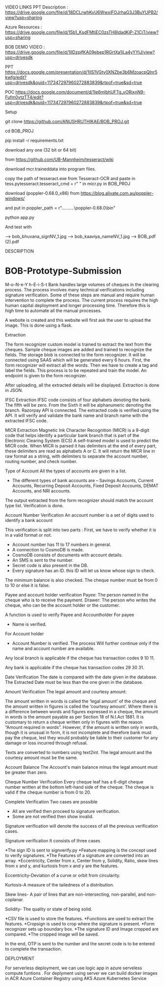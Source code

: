 VIDEO LINKS PPT Description : https://drive.google.com/file/d/18DCLrwhKvU6WwxiFOJrhaG3J3BuYUPB2/view?usp=sharing

Azure Resources : https://drive.google.com/file/d/15b1_KsdFMtiEC0zsTH8IdadKiP-Z1CjT/view?usp=sharing

BOB DEMO VIDEO : https://drive.google.com/file/d/1lIDzpjfKA09ebep1RGrtXa1jLa4yYYlJ/view?usp=drivesdk

PPT https://docs.google.com/presentation/d/1lIS1VGty0XNZbe3b6MzoacpQlnr5kwfg/edit?usp=drivesdk&ouid=117347297960272883839&rtpof=true&sd=true

POC https://docs.google.com/document/d/1le6mlbhUFTg_vORixnN9-Fufm0vtzTT4/edit?usp=drivesdk&ouid=117347297960272883839&rtpof=true&sd=true

Setup

git clone https://github.com/ANUSHRUTHIKAE/BOB_PROJ.git

cd BOB_PROJ

pip install -r requirements.txt

download any one (32 bit or 64 bit)

from https://github.com/UB-Mannheim/tesseract/wiki

download mcr.traineddata into program files.

copy the path of tesseract.exe from Tesseract-OCR and paste in tess.pytesseract.tesseract_cmd = r" " in micr.py in BOB_PROJ

download (poppler-0.68.0_x86) from https://blog.alivate.com.au/poppler-windows/

and put in poppler_path = r"..........\poppler-0.68.0\bin"

python app.py

And test with

--> bob_bhuvana_signNV_1.jpg --> bob_kaaviya_nameNV_1.jpg --> BOB_pdf (2).pdf

DESCRIPTION
# BOB-Prototype-Submission
M-o-N-e-Y h-E-i-S-t
Bank handles large volumes of cheques in the clearing process. The process involves many technical verifications including signature verification. Some of these steps are manual and require human intervention to complete the process. The current process requires the high human capital deployment and longer processing time. Therefore this is high time to automate all the manual processes.


A website is created and this website will first ask the user to upload the image. This is done using a flask. 


Extraction

The form recognizer custom model is trained to extract the text from the cheques.
Sample cheque images are added and trained to recognize the fields.
The storage blob is connected to the form recognizer.
It will be connected using SAAS which will be generated every 6 hours. 
First, the form recognizer will extract all the words. Then we have to create a tag and label the fields. 
This process is to be repeated and train the model. An endpoint is given to the form recognizer.


After uploading, all the extracted details will be displayed.
Extraction is done in JSON.





IFSC Extraction
IFSC code consists of four alphabets denoting the bank.
The fifth will be zero.
From the Sixth it will be alphanumeric denoting the branch.
Razorpay API is connected. The extracted code is verified using the API.
It will verify and validate the bank name and branch name with the extracted IFSC code.




 MICR Extraction
Magnetic Ink Character Recognition (MICR) is a 9-digit code that helps identify a particular bank branch that is part of the Electronic Clearing System (ECS)
A self-trained model is used to predict the MICR code.
When MICR is parsed it has delimiters at the end of every part, these delimiters are read as alphabets A or C.
It will return the MICR line in raw format as a string, with delimiters to separate the account number, routing number, and check number.



 Type of Account
All the types of accounts are given in a list.

* The different types of bank accounts are – Savings Accounts, Current Accounts,     Recurring Deposit Accounts, Fixed Deposit Accounts, DEMAT Accounts, and NRI accounts.

The output extracted from the form recognizer should match the account type list. 
Verification is done.


 Account Number Verification
An account number is a set of digits used to identify a bank account

This verification is split into two parts :
First, we have to verify whether it is in a valid format or not.
 * Account number has 11 to 17 numbers in general.
 * A connection to CosmoDB is made.
 * CosmoDB consists of documents with account details.
 * An SMS is sent to the number.
 * Secret code is also present in the DB.
 * Every signature has an ID. this ID will let us know whose sign to check.
 
The minimum balance is also checked.
The cheque number must be from 0 to 10 or else it is false.




 Payee and account holder verification
Payee: The person named in the cheque who is to receive the payment. 
Drawer: The person who writes the cheque, who can be the account holder or the customer. 

A function is used to verify Payee and Accountholder
For payee
* Name is verified.

For Account holder
* Account Number is verified.
The process Will further continue only if the name and account number are available.

Any local branch is applicable if the cheque has transaction codes 9 10 11.

Any bank is applicable if the cheque has transaction codes 29 30 31.




Date Verification
The date is compared with the date given in the database.
The Extracted Date must be less than the one given in the database.




 Amount Verification
The legal amount and courtesy amount:

The amount written in words is called the ‘legal amount’ of the cheque and the amount written in figures is called the ‘courtesy amount’. Where there is a difference between words and figures expressed in a cheque, the amount in words is the amount payable as per Section 18 of N.I.Act 1881. It is customary to return a cheque written only in figures with the reason “Amount required in words”. However, if the amount is written only in words, though it is unusual in form, it is not incomplete and therefore bank must pay the cheque, lest they would probably be liable to their customer for any damage or loss incurred through refusal.


Texts are converted to numbers using text2int.
The legal amount and the courtesy amount must be the same.

 Account Balance
The Account's main balance minus the legal amount must be greater than zero. 


 Cheque Number Verification
Every cheque leaf has a 6-digit cheque number written at the bottom left-hand side of the cheque.
The cheque is valid if the cheque number is from 0 to 20.


Complete Verification
Two cases are possible 
 * All are verified then proceed to signature verification.
 * Some are not verified then show invalid.

Signature verification will denote the success of all the previous verification cases.



 Signature verification
It consists of three cases

*The sign ID is sent to signverify.py
*Feature mapping is the concept used to verify signatures.
*The Features of a signature are converted into an array.
*Eccentricity, Center from x, Center from y, Solidity, Ratio, skew lines from x and y, and kurtosis from x and y are the features.

Eccentricity-Deviation of a curve or orbit from circularity.

Kurtosis-A measure of the tailedness of a distribution.

Skew lines- A pair of lines that are non-intersecting, non-parallel, and non-coplanar.

Solidity- The quality or state of being solid.

*CSV file is used to store the features.
*Functions are used to extract the features.
*Cropsign is used to crop where the signature is present.
*Form recognizer sets up boundary box.
*The signature ID and Image cropped are compared.
*The cropped image will be saved.


In the end, OTP is sent to the number and the secret code is to be entered to complete the transaction.


DEPLOYMENT


For serverless deployment, we can use logic app in azure serveless compute funtions . For deplyment using server we can build docker images in ACR Azure Container Registry using AKS Azure Kubernetes Service
